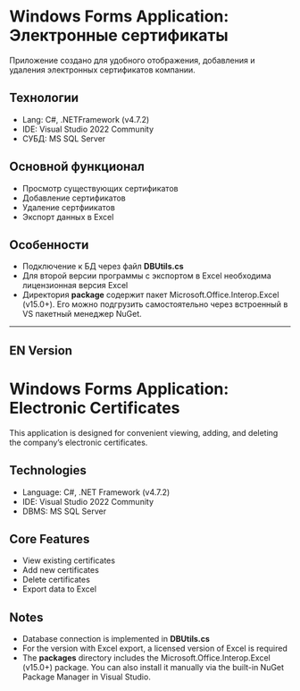 
# Windows Forms Application: Электронные сертификаты

Приложение создано для удобного отображения, добавления и удаления электронных сертификатов компании.

## Технологии
- Lang: C#, .NETFramework (v4.7.2)
- IDE: Visual Studio 2022 Community
- СУБД: MS SQL Server

## Основной функционал
- Просмотр существующих сертификатов
- Добавление сертификатов
- Удаление сертфиикатов
- Экспорт данных в Excel

## Особенности
- Подключение к БД через файл **DBUtils.cs**
- Для второй версии программы с экспортом в Excel необходима лицензионная версия Excel
- Директория **package** содержит пакет Microsoft.Office.Interop.Excel (v15.0+). Его можно подгрузить самостоятельно через встроенный в VS пакетный менеджер NuGet.

---

## EN Version
# Windows Forms Application: Electronic Certificates

This application is designed for convenient viewing, adding, and deleting the company’s electronic certificates.

## Technologies
- Language: C#, .NET Framework (v4.7.2)
- IDE: Visual Studio 2022 Community
- DBMS: MS SQL Server

## Core Features
- View existing certificates
- Add new certificates
- Delete certificates
- Export data to Excel

## Notes
- Database connection is implemented in **DBUtils.cs**
- For the version with Excel export, a licensed version of Excel is required
- The **packages** directory includes the Microsoft.Office.Interop.Excel (v15.0+) package. You can also install it manually via the built-in NuGet Package Manager in Visual Studio.